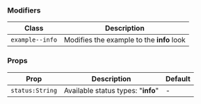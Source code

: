 ### Modifiers

| Class | Description |
| -- | -- |
| `example--info` | Modifies the example to the **info** look |

### Props

| Prop | Description | Default |
| -- | -- | -- |
| `status:String` | Available status types: "**info**" | - |
